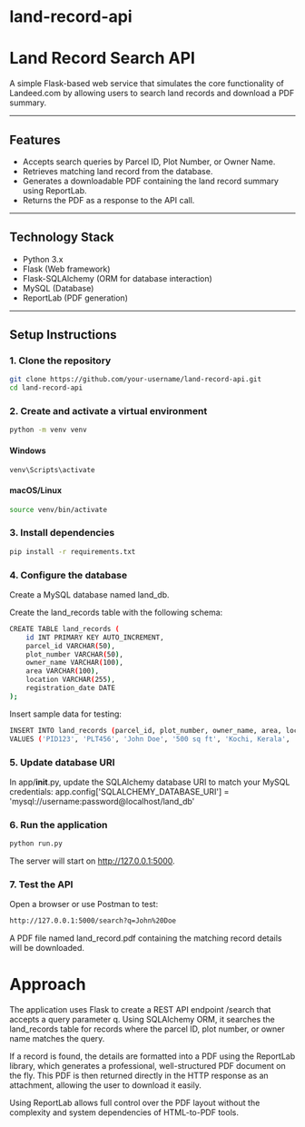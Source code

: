# land-record-api
# Land Record Search API

A simple Flask-based web service that simulates the core functionality of Landeed.com by allowing users to search land records and download a PDF summary.

---

## Features

- Accepts search queries by Parcel ID, Plot Number, or Owner Name.
- Retrieves matching land record from the database.
- Generates a downloadable PDF containing the land record summary using ReportLab.
- Returns the PDF as a response to the API call.

---

## Technology Stack

- Python 3.x
- Flask (Web framework)
- Flask-SQLAlchemy (ORM for database interaction)
- MySQL (Database)
- ReportLab (PDF generation)

---

## Setup Instructions

### 1. Clone the repository

```bash
git clone https://github.com/your-username/land-record-api.git
cd land-record-api
```
### 2. Create and activate a virtual environment

```bash
python -m venv venv
```
#### Windows
```bash
venv\Scripts\activate
```
#### macOS/Linux
```bash
source venv/bin/activate
```
### 3. Install dependencies
```bash
pip install -r requirements.txt
```
### 4. Configure the database
Create a MySQL database named land_db.

Create the land_records table with the following schema:

```bash
CREATE TABLE land_records (
    id INT PRIMARY KEY AUTO_INCREMENT,
    parcel_id VARCHAR(50),
    plot_number VARCHAR(50),
    owner_name VARCHAR(100),
    area VARCHAR(100),
    location VARCHAR(255),
    registration_date DATE
);
```
Insert sample data for testing:

```bash
INSERT INTO land_records (parcel_id, plot_number, owner_name, area, location, registration_date)
VALUES ('PID123', 'PLT456', 'John Doe', '500 sq ft', 'Kochi, Kerala', '2021-06-15');
```

### 5. Update database URI
In app/__init__.py, update the SQLAlchemy database URI to match your MySQL credentials:
app.config['SQLALCHEMY_DATABASE_URI'] = 'mysql://username:password@localhost/land_db'

### 6. Run the application
```bash
python run.py
```
The server will start on http://127.0.0.1:5000.

### 7. Test the API
Open a browser or use Postman to test:
```bash
http://127.0.0.1:5000/search?q=John%20Doe
```
A PDF file named land_record.pdf containing the matching record details will be downloaded.
# Approach
The application uses Flask to create a REST API endpoint /search that accepts a query parameter q. Using SQLAlchemy ORM, it searches the land_records table for records where the parcel ID, plot number, or owner name matches the query.

If a record is found, the details are formatted into a PDF using the ReportLab library, which generates a professional, well-structured PDF document on the fly. This PDF is then returned directly in the HTTP response as an attachment, allowing the user to download it easily.

Using ReportLab allows full control over the PDF layout without the complexity and system dependencies of HTML-to-PDF tools.
